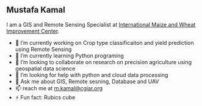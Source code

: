 ## Mustafa Kamal
I am a GIS and Remote Sensing Specialist at [International Maize and Wheat Improvement Center](https://www.cimmyt.org/).


- 🔭 I’m currently working on Crop type classificaiton and yield prediction using Remote Sensing
- 🌱 I’m currently learning Python programing
- 👯 I’m looking to collaborate on research on precision agriculture using geospatial data science
- 🤔 I’m looking for help with python and cloud data processing 
- 💬 Ask me about GIS, Remote sesning, Database and UAV
- 📫 reach me at m.kamal@cgiar.org
- ⚡ Fun fact: Rubics cube

<!--
**nice177/nice177** is a ✨ _special_ ✨ repository because its `README.md` (this file) appears on your GitHub profile.

Here are some ideas to get you started:

- 🔭 I’m currently working on ...
- 🌱 I’m currently learning ...
- 👯 I’m looking to collaborate on ...
- 🤔 I’m looking for help with ...
- 💬 Ask me about ...
- 📫 How to reach me: ...
- 😄 Pronouns: ...
- ⚡ Fun fact: ...
-->
